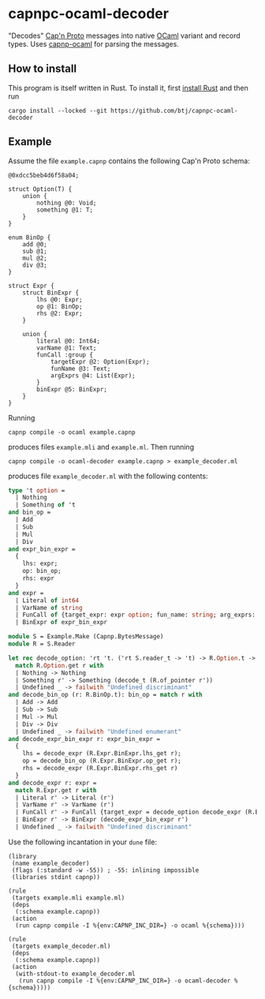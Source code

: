 # capnpc-ocaml-decoder

"Decodes" [Cap'n Proto](https://capnproto.org) messages into native [OCaml](https://ocaml.org) variant and record types. Uses [capnp-ocaml](https://github.com/capnproto/capnp-ocaml) for parsing the messages.

## How to install

This program is itself written in Rust. To install it, first [install Rust](https://rustup.rs) and then run
```
cargo install --locked --git https://github.com/btj/capnpc-ocaml-decoder
```

## Example

Assume the file `example.capnp` contains the following Cap'n Proto schema:
```capnp
@0xdcc5beb4d6f58a04;

struct Option(T) {
    union {
        nothing @0: Void;
        something @1: T;
    }
}

enum BinOp {
    add @0;
    sub @1;
    mul @2;
    div @3;
}

struct Expr {
    struct BinExpr {
        lhs @0: Expr;
        op @1: BinOp;
        rhs @2: Expr;
    }

    union {
        literal @0: Int64;
        varName @1: Text;
        funCall :group {
            targetExpr @2: Option(Expr);
            funName @3: Text;
            argExprs @4: List(Expr);
        }
        binExpr @5: BinExpr;
    }
}
```
Running
```
capnp compile -o ocaml example.capnp
```
produces files `example.mli` and `example.ml`. Then running
```
capnp compile -o ocaml-decoder example.capnp > example_decoder.ml
```
produces file `example_decoder.ml` with the following contents:
```ocaml
type 't option =
  | Nothing
  | Something of 't
and bin_op =
  | Add
  | Sub
  | Mul
  | Div
and expr_bin_expr =
  {
    lhs: expr;
    op: bin_op;
    rhs: expr
  }
and expr =
  | Literal of int64
  | VarName of string
  | FunCall of {target_expr: expr option; fun_name: string; arg_exprs: expr list}
  | BinExpr of expr_bin_expr

module S = Example.Make (Capnp.BytesMessage)
module R = S.Reader

let rec decode_option: 'rt 't. ('rt S.reader_t -> 't) -> R.Option.t -> 't option = fun decode_t r ->
  match R.Option.get r with
  | Nothing -> Nothing
  | Something r' -> Something (decode_t (R.of_pointer r'))
  | Undefined _ -> failwith "Undefined discriminant"
and decode_bin_op (r: R.BinOp.t): bin_op = match r with
  | Add -> Add
  | Sub -> Sub
  | Mul -> Mul
  | Div -> Div
  | Undefined _ -> failwith "Undefined enumerant"
and decode_expr_bin_expr r: expr_bin_expr =
  {
    lhs = decode_expr (R.Expr.BinExpr.lhs_get r);
    op = decode_bin_op (R.Expr.BinExpr.op_get r);
    rhs = decode_expr (R.Expr.BinExpr.rhs_get r)
  }
and decode_expr r: expr =
  match R.Expr.get r with
  | Literal r' -> Literal (r')
  | VarName r' -> VarName (r')
  | FunCall r' -> FunCall {target_expr = decode_option decode_expr (R.Expr.FunCall.target_expr_get r'); fun_name = (R.Expr.FunCall.fun_name_get r'); arg_exprs = Capnp.Array.map_list (R.Expr.FunCall.arg_exprs_get r') ~f:decode_expr}
  | BinExpr r' -> BinExpr (decode_expr_bin_expr r')
  | Undefined _ -> failwith "Undefined discriminant"
```
Use the following incantation in your `dune` file:
```dune
(library
 (name example_decoder)
 (flags (:standard -w -55)) ; -55: inlining impossible
 (libraries stdint capnp))

(rule
 (targets example.mli example.ml)
 (deps
  (:schema example.capnp))
 (action
  (run capnp compile -I %{env:CAPNP_INC_DIR=} -o ocaml %{schema})))

(rule
 (targets example_decoder.ml)
 (deps
  (:schema example.capnp))
 (action
  (with-stdout-to example_decoder.ml
   (run capnp compile -I %{env:CAPNP_INC_DIR=} -o ocaml-decoder %{schema}))))
```